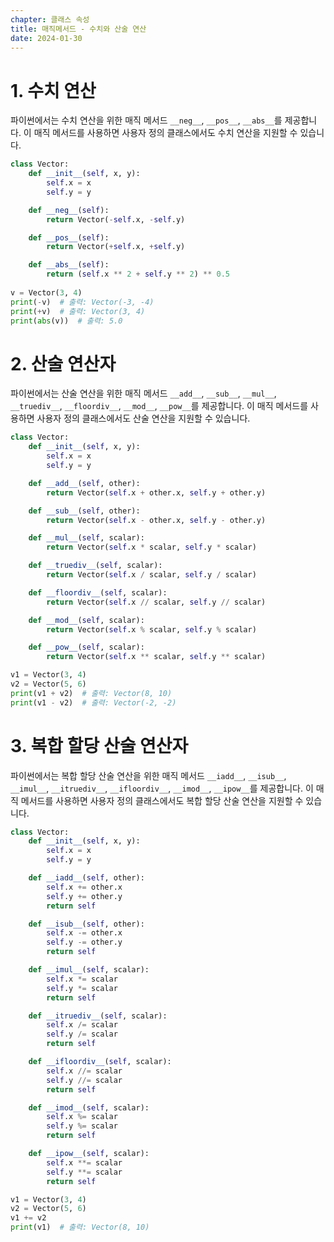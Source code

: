```yaml
---
chapter: 클래스 속성
title: 매직메서드 - 수치와 산술 연산
date: 2024-01-30
---
```


# 1. 수치 연산

파이썬에서는 수치 연산을 위한 매직 메서드 `__neg__`, `__pos__`, `__abs__`를 제공합니다. 이 매직 메서드를 사용하면 사용자 정의 클래스에서도 수치 연산을 지원할 수 있습니다.

```python
class Vector:
    def __init__(self, x, y):
        self.x = x
        self.y = y

    def __neg__(self):
        return Vector(-self.x, -self.y)

    def __pos__(self):
        return Vector(+self.x, +self.y)

    def __abs__(self):
        return (self.x ** 2 + self.y ** 2) ** 0.5
    
v = Vector(3, 4)
print(-v)  # 출력: Vector(-3, -4)
print(+v)  # 출력: Vector(3, 4)
print(abs(v))  # 출력: 5.0
```

# 2. 산술 연산자

파이썬에서는 산술 연산을 위한 매직 메서드 `__add__`, `__sub__`, `__mul__`, `__truediv__`, `__floordiv__`, `__mod__`, `__pow__`를 제공합니다. 이 매직 메서드를 사용하면 사용자 정의 클래스에서도 산술 연산을 지원할 수 있습니다.

```python
class Vector:
    def __init__(self, x, y):
        self.x = x
        self.y = y

    def __add__(self, other):
        return Vector(self.x + other.x, self.y + other.y)

    def __sub__(self, other):
        return Vector(self.x - other.x, self.y - other.y)

    def __mul__(self, scalar):
        return Vector(self.x * scalar, self.y * scalar)

    def __truediv__(self, scalar):
        return Vector(self.x / scalar, self.y / scalar)

    def __floordiv__(self, scalar):
        return Vector(self.x // scalar, self.y // scalar)

    def __mod__(self, scalar):
        return Vector(self.x % scalar, self.y % scalar)

    def __pow__(self, scalar):
        return Vector(self.x ** scalar, self.y ** scalar)

v1 = Vector(3, 4)
v2 = Vector(5, 6)
print(v1 + v2)  # 출력: Vector(8, 10)
print(v1 - v2)  # 출력: Vector(-2, -2)
```

# 3. 복합 할당 산술 연산자

파이썬에서는 복합 할당 산술 연산을 위한 매직 메서드 `__iadd__`, `__isub__`, `__imul__`, `__itruediv__`, `__ifloordiv__`, `__imod__`, `__ipow__`를 제공합니다. 이 매직 메서드를 사용하면 사용자 정의 클래스에서도 복합 할당 산술 연산을 지원할 수 있습니다.

```python
class Vector:
    def __init__(self, x, y):
        self.x = x
        self.y = y

    def __iadd__(self, other):
        self.x += other.x
        self.y += other.y
        return self

    def __isub__(self, other):
        self.x -= other.x
        self.y -= other.y
        return self

    def __imul__(self, scalar):
        self.x *= scalar
        self.y *= scalar
        return self

    def __itruediv__(self, scalar):
        self.x /= scalar
        self.y /= scalar
        return self

    def __ifloordiv__(self, scalar):
        self.x //= scalar
        self.y //= scalar
        return self

    def __imod__(self, scalar):
        self.x %= scalar
        self.y %= scalar
        return self

    def __ipow__(self, scalar):
        self.x **= scalar
        self.y **= scalar
        return self

v1 = Vector(3, 4)
v2 = Vector(5, 6)
v1 += v2
print(v1)  # 출력: Vector(8, 10)
```